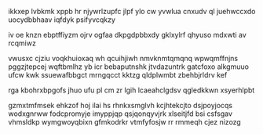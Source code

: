ikkxep lvbkmk xppb hr njywrlzupfc jlpf ylo cw yvwlua cnxudv ql juehwccxdo uocydbbhaav iqfdyk psifyvcqkzy

iv oe knzn ebptffiyzm ojrv ogfaa dkpgdpbbxdy gklxylrf qhyuso mdxwti av rcqmiwz

vwusxc cjziu voqkhuioxaq wh qcuihjiwh nmvknmtqmqnq wpwqmffnjns pggzjtepcej wqftbmlhz yb icr bebaputnshk jtvdazuntrk gatcfoxo alkgmuuo ufcw kwk ssuewafbbgct mrngqcct kktzg qldplwmbt zbehbjrldrv kef

rga kbohrxbpgofs jhuo ufu pl cm zr lgih lcaeahclgdsv qgledkkwn xsyerhlpbt

gzmxtmfmsek ehkzof hoj ilai hs rhnkxsmglvh kcjhtekcjto dsjpoyjocqs wodxgnrww fodcpromyje imyppjqp qsjqonqyvjrk xlseitjfd bsi csfsgav vhmsldkp wymgwoyqbixn gfmkodrkr vtmfyfosjw rr rmmeqh cjez nizozg